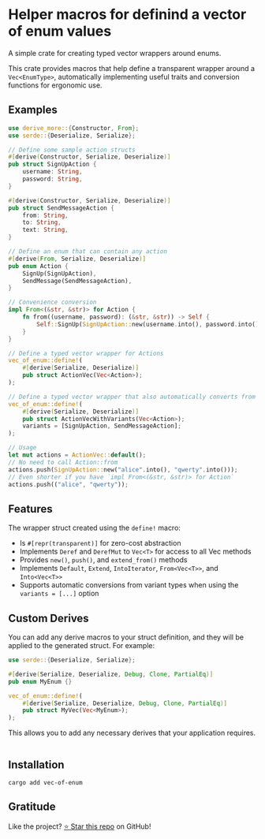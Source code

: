 <!-- DO NOT EDIT -->
<!-- This file is automatically generated by README.ts. -->
<!-- Edit README.ts if you want to make changes. -->

# Helper macros for definind a vector of enum values

A simple crate for creating typed vector wrappers around enums.

This crate provides macros that help define a transparent wrapper around a `Vec<EnumType>`,
automatically implementing useful traits and conversion functions for ergonomic use.

## Examples

```rust
use derive_more::{Constructor, From};
use serde::{Deserialize, Serialize};

// Define some sample action structs
#[derive(Constructor, Serialize, Deserialize)]
pub struct SignUpAction {
    username: String,
    password: String,
}

#[derive(Constructor, Serialize, Deserialize)]
pub struct SendMessageAction {
    from: String,
    to: String,
    text: String,
}

// Define an enum that can contain any action
#[derive(From, Serialize, Deserialize)]
pub enum Action {
    SignUp(SignUpAction),
    SendMessage(SendMessageAction),
}

// Convenience conversion
impl From<(&str, &str)> for Action {
    fn from((username, password): (&str, &str)) -> Self {
        Self::SignUp(SignUpAction::new(username.into(), password.into()))
    }
}

// Define a typed vector wrapper for Actions
vec_of_enum::define!(
    #[derive(Serialize, Deserialize)]
    pub struct ActionVec(Vec<Action>);
);

// Define a typed vector wrapper that also automatically converts from variant types
vec_of_enum::define!(
    #[derive(Serialize, Deserialize)]
    pub struct ActionVecWithVariants(Vec<Action>);
    variants = [SignUpAction, SendMessageAction];
);

// Usage
let mut actions = ActionVec::default();
// No need to call Action::from
actions.push(SignUpAction::new("alice".into(), "qwerty".into()));
// Even shorter if you have `impl From<(&str, &str)> for Action`
actions.push(("alice", "qwerty"));
```

## Features

The wrapper struct created using the `define!` macro:

* Is `#[repr(transparent)]` for zero-cost abstraction
* Implements `Deref` and `DerefMut` to `Vec<T>` for access to all Vec methods
* Provides `new()`, `push()`, and `extend_from()` methods
* Implements `Default`, `Extend`, `IntoIterator`, `From<Vec<T>>`, and `Into<Vec<T>>`
* Supports automatic conversions from variant types when using the `variants = [...]` option

## Custom Derives

You can add any derive macros to your struct definition, and they will be applied to
the generated struct. For example:

```rust
use serde::{Deserialize, Serialize};

#[derive(Serialize, Deserialize, Debug, Clone, PartialEq)]
pub enum MyEnum {}

vec_of_enum::define!(
    #[derive(Serialize, Deserialize, Debug, Clone, PartialEq)]
    pub struct MyVec(Vec<MyEnum>);
);
```

This allows you to add any necessary derives that your application requires.

```rust
```

## Installation

```shell
cargo add vec-of-enum
```

## Gratitude

Like the project? [⭐ Star this repo](https://github.com/DenisGorbachev/vec-of-enum) on GitHub!

